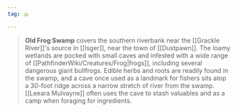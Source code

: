 ```yaml
---
tag: 🌫️

---
```

> **Old Frog Swamp** covers the southern riverbank near the [[Grackle River]]'s source in [[Isger]], near the town of [[Dustpawn]]. The loamy wetlands are pocked with small caves and infested with a wide range of [[PathfinderWiki/Creatures/Frog|frogs]], including several dangerous giant bullfrogs. 
> Edible herbs and roots are readily found in the swamp, and a cave once used as a landmark for fishers sits atop a 30-foot ridge across a narrow stretch of river from the swamp. [[Leeara Mulvayne]] often uses the cave to stash valuables and as a camp when foraging for ingredients.









